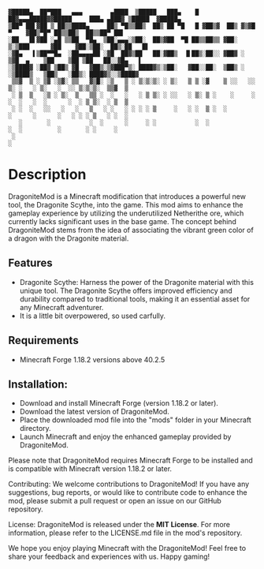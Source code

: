 ```
▓█████▄  ██▀███   ▄▄▄        ▄████  ▒█████   ███▄    █  ██▓▄▄▄█████▓▓█████     ███▄ ▄███▓ ▒█████  ▓█████▄ 
▒██▀ ██▌▓██ ▒ ██▒▒████▄     ██▒ ▀█▒▒██▒  ██▒ ██ ▀█   █ ▓██▒▓  ██▒ ▓▒▓█   ▀    ▓██▒▀█▀ ██▒▒██▒  ██▒▒██▀ ██▌
░██   █▌▓██ ░▄█ ▒▒██  ▀█▄  ▒██░▄▄▄░▒██░  ██▒▓██  ▀█ ██▒▒██▒▒ ▓██░ ▒░▒███      ▓██    ▓██░▒██░  ██▒░██   █▌
░▓█▄   ▌▒██▀▀█▄  ░██▄▄▄▄██ ░▓█  ██▓▒██   ██░▓██▒  ▐▌██▒░██░░ ▓██▓ ░ ▒▓█  ▄    ▒██    ▒██ ▒██   ██░░▓█▄   ▌
░▒████▓ ░██▓ ▒██▒ ▓█   ▓██▒░▒▓███▀▒░ ████▓▒░▒██░   ▓██░░██░  ▒██▒ ░ ░▒████▒   ▒██▒   ░██▒░ ████▓▒░░▒████▓ 
 ▒▒▓  ▒ ░ ▒▓ ░▒▓░ ▒▒   ▓▒█░ ░▒   ▒ ░ ▒░▒░▒░ ░ ▒░   ▒ ▒ ░▓    ▒ ░░   ░░ ▒░ ░   ░ ▒░   ░  ░░ ▒░▒░▒░  ▒▒▓  ▒ 
 ░ ▒  ▒   ░▒ ░ ▒░  ▒   ▒▒ ░  ░   ░   ░ ▒ ▒░ ░ ░░   ░ ▒░ ▒ ░    ░     ░ ░  ░   ░  ░      ░  ░ ▒ ▒░  ░ ▒  ▒ 
 ░ ░  ░   ░░   ░   ░   ▒   ░ ░   ░ ░ ░ ░ ▒     ░   ░ ░  ▒ ░  ░         ░      ░      ░   ░ ░ ░ ▒   ░ ░  ░ 
   ░       ░           ░  ░      ░     ░ ░           ░  ░              ░  ░          ░       ░ ░     ░    
 ░                                                                                                 ░      

```
# Description

DragoniteMod is a Minecraft modification that introduces a powerful new tool, the Dragonite Scythe, into the game. 
This mod aims to enhance the gameplay experience by utilizing the underutilized Netherithe ore, which currently lacks significant uses in the base game. 
The concept behind DragoniteMod stems from the idea of associating the vibrant green color of a dragon with the Dragonite material.

## Features
- Dragonite Scythe: Harness the power of the Dragonite material with this unique tool. The Dragonite Scythe offers improved efficiency and durability compared to traditional tools, making it an essential asset for any Minecraft adventurer.
- It is a little bit overpowered, so used carfully.

## Requirements

- Minecraft Forge 1.18.2 versions above 40.2.5

## Installation:

- Download and install Minecraft Forge (version 1.18.2 or later).
- Download the latest version of DragoniteMod.
- Place the downloaded mod file into the "mods" folder in your Minecraft directory.
- Launch Minecraft and enjoy the enhanced gameplay provided by DragoniteMod.

Please note that DragoniteMod requires Minecraft Forge to be installed and is compatible with Minecraft version 1.18.2 or later.

Contributing:
We welcome contributions to DragoniteMod! If you have any suggestions, bug reports, or would like to contribute code to enhance the mod, please submit a pull request or open an issue on our GitHub repository.

License:
DragoniteMod is released under the **MIT License**. For more information, please refer to the LICENSE.md file in the mod's repository.

We hope you enjoy playing Minecraft with the DragoniteMod! Feel free to share your feedback and experiences with us. Happy gaming!

